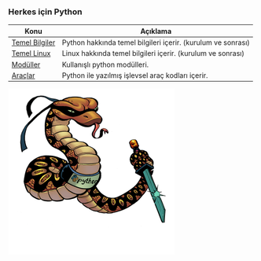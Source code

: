 ### Herkes için Python ###


Konu         | Açıklama
------------ | -------------
[Temel Bilgiler](https://github.com/besimaltnok/PFE/tree/master/temelbilgiler) | Python hakkında temel bilgileri içerir. (kurulum ve sonrası)
[Temel Linux](https://github.com/besimaltnok/PFE/tree/master/temellinux) | Linux hakkında temel bilgileri içerir. (kurulum ve sonrası)
[Modüller](https://github.com/besimaltnok/python4hackers/tree/master/modules) | Kullanışlı python modülleri.
[Araçlar](https://github.com/besimaltnok/python4hackers/tree/master/examples) | Python ile yazılmış işlevsel araç kodları içerir.

<a href="#" rel="some text">![cypm](/img/phackers.png)</a>

